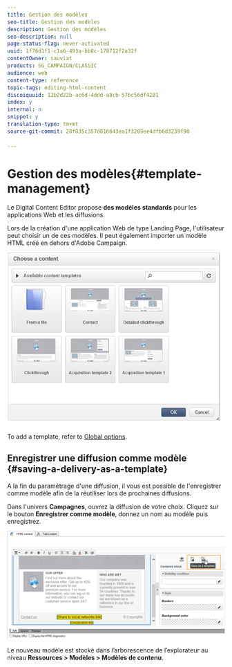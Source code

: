 ```yaml
---
title: Gestion des modèles
seo-title: Gestion des modèles
description: Gestion des modèles
seo-description: null
page-status-flag: never-activated
uuid: 1f76d1f1-c1a6-493a-bb8c-178712f2a32f
contentOwner: sauviat
products: SG_CAMPAIGN/CLASSIC
audience: web
content-type: reference
topic-tags: editing-html-content
discoiquuid: 12b2d22b-ac6d-4ddd-a8cb-57bc56df4281
index: y
internal: n
snippet: y
translation-type: tm+mt
source-git-commit: 20f835c357d016643ea1f3209ee4dfb6d3239f90

---
```



# Gestion des modèles{#template-management}

Le Digital Content Editor propose **des modèles standards** pour les applications Web et les diffusions.

Lors de la création d&#39;une application Web de type Landing Page, l&#39;utilisateur peut choisir un de ces modèles. Il peut également importer un modèle HTML créé en dehors d&#39;Adobe Campaign.

![](assets/dce_popup_templatechoice.png)

To add a template, refer to [Global options](../../web/using/content-editor-interface.md#global-options).

## Enregistrer une diffusion comme modèle {#saving-a-delivery-as-a-template}

A la fin du paramétrage d&#39;une diffusion, il vous est possible de l&#39;enregistrer comme modèle afin de la réutiliser lors de prochaines diffusions.

Dans l&#39;univers **Campagnes**, ouvrez la diffusion de votre choix. Cliquez sur le bouton **Enregistrer comme modèle**, donnez un nom au modèle puis enregistrez.

![](assets/dce_save_model.png)

Le nouveau modèle est stocké dans l’arborescence de l’explorateur au niveau **Ressources > Modèles > Modèles de contenu**.
